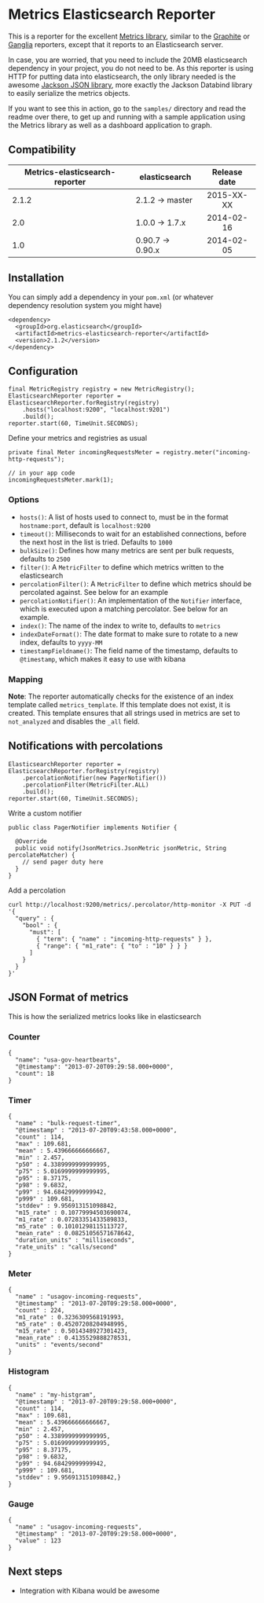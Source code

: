 # Metrics Elasticsearch Reporter

This is a reporter for the excellent [Metrics library](http://metrics.dropwizard.io/), similar to the [Graphite](http://metrics.dropwizard.io/3.1.0/manual/graphite/) or [Ganglia](http://metrics.dropwizard.io/3.1.0/manual/ganglia/) reporters, except that it reports to an Elasticsearch server.

In case, you are worried, that you need to include the 20MB elasticsearch dependency in your project, you do not need to be. As this reporter is using HTTP for putting data into elasticsearch, the only library needed is the awesome [Jackson JSON library](http://wiki.fasterxml.com/JacksonHome), more exactly the Jackson Databind library to easily serialize the metrics objects.

If you want to see this in action, go to the `samples/` directory and read the readme over there, to get up and running with a sample application using the Metrics library as well as a dashboard application to graph.

## Compatibility

|   Metrics-elasticsearch-reporter  |    elasticsearch    | Release date |
|-----------------------------------|---------------------|:------------:|
| 2.1.2                             | 2.1.2  -> master    |  2015-XX-XX  |
| 2.0                               | 1.0.0  -> 1.7.x     |  2014-02-16  |
| 1.0                               | 0.90.7 -> 0.90.x    |  2014-02-05  |

## Installation

You can simply add a dependency in your `pom.xml` (or whatever dependency resolution system you might have)

```
<dependency>
  <groupId>org.elasticsearch</groupId>
  <artifactId>metrics-elasticsearch-reporter</artifactId>
  <version>2.1.2</version>
</dependency>
```

## Configuration

```
final MetricRegistry registry = new MetricRegistry();
ElasticsearchReporter reporter = ElasticsearchReporter.forRegistry(registry)
    .hosts("localhost:9200", "localhost:9201")
    .build();
reporter.start(60, TimeUnit.SECONDS);
```

Define your metrics and registries as usual

```
private final Meter incomingRequestsMeter = registry.meter("incoming-http-requests");

// in your app code
incomingRequestsMeter.mark(1);
```


### Options

* `hosts()`: A list of hosts used to connect to, must be in the format `hostname:port`, default is `localhost:9200`
* `timeout()`: Milliseconds to wait for an established connections, before the next host in the list is tried. Defaults to `1000`
* `bulkSize()`: Defines how many metrics are sent per bulk requests, defaults to `2500`
* `filter()`: A `MetricFilter` to define which metrics written to the elasticsearch
* `percolationFilter()`: A `MetricFilter` to define which metrics should be percolated against. See below for an example
* `percolationNotifier()`: An implementation of the `Notifier` interface, which is executed upon a matching percolator. See below for an example.
* `index()`: The name of the index to write to, defaults to `metrics`
* `indexDateFormat()`: The date format to make sure to rotate to a new index, defaults to `yyyy-MM`
* `timestampFieldname()`: The field name of the timestamp, defaults to `@timestamp`, which makes it easy to use with kibana

### Mapping

**Note**: The reporter automatically checks for the existence of an index template called `metrics_template`. If this template does not exist, it is created. This template ensures that all strings used in metrics are set to `not_analyzed` and disables the `_all` field.


## Notifications with percolations

```
ElasticsearchReporter reporter = ElasticsearchReporter.forRegistry(registry)
    .percolationNotifier(new PagerNotifier())
    .percolationFilter(MetricFilter.ALL)
    .build();
reporter.start(60, TimeUnit.SECONDS);
```

Write a custom notifier

```
public class PagerNotifier implements Notifier {

  @Override
  public void notify(JsonMetrics.JsonMetric jsonMetric, String percolateMatcher) {
    // send pager duty here
  }
}
```

Add a percolation

```
curl http://localhost:9200/metrics/.percolator/http-monitor -X PUT -d '{
  "query" : { 
    "bool" : { 
      "must": [
        { "term": { "name" : "incoming-http-requests" } },
        { "range": { "m1_rate": { "to" : "10" } } }
      ]
    }
  }
}'
```

## JSON Format of metrics

This is how the serialized metrics looks like in elasticsearch

### Counter

```
{
  "name": "usa-gov-heartbearts",
  "@timestamp": "2013-07-20T09:29:58.000+0000",
  "count": 18
}
```

### Timer

```
{
  "name" : "bulk-request-timer",
  "@timestamp" : "2013-07-20T09:43:58.000+0000",
  "count" : 114,
  "max" : 109.681,
  "mean" : 5.439666666666667,
  "min" : 2.457,
  "p50" : 4.3389999999999995,
  "p75" : 5.0169999999999995,
  "p95" : 8.37175,
  "p98" : 9.6832,
  "p99" : 94.68429999999942,
  "p999" : 109.681,
  "stddev" : 9.956913151098842,
  "m15_rate" : 0.10779994503690074,
  "m1_rate" : 0.07283351433589833,
  "m5_rate" : 0.10101298115113727,
  "mean_rate" : 0.08251056571678642,
  "duration_units" : "milliseconds",
  "rate_units" : "calls/second"
}
```

### Meter

```
{
  "name" : "usagov-incoming-requests",
  "@timestamp" : "2013-07-20T09:29:58.000+0000",
  "count" : 224,
  "m1_rate" : 0.3236309568191993,
  "m5_rate" : 0.45207208204948995,
  "m15_rate" : 0.5014348927301423,
  "mean_rate" : 0.4135529888278531,
  "units" : "events/second"
}
```

### Histogram

```
{
  "name" : "my-histgram",
  "@timestamp" : "2013-07-20T09:29:58.000+0000",
  "count" : 114,
  "max" : 109.681,
  "mean" : 5.439666666666667,
  "min" : 2.457,
  "p50" : 4.3389999999999995,
  "p75" : 5.0169999999999995,
  "p95" : 8.37175,
  "p98" : 9.6832,
  "p99" : 94.68429999999942,
  "p999" : 109.681,
  "stddev" : 9.956913151098842,}
}
```

### Gauge

```
{
  "name" : "usagov-incoming-requests",
  "@timestamp" : "2013-07-20T09:29:58.000+0000",
  "value" : 123
}
```


## Next steps

* Integration with Kibana would be awesome

